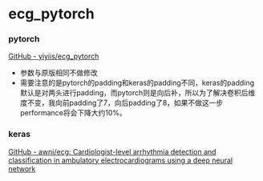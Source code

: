 # ecg_pytorch

### pytorch

[GitHub - yiyiis/ecg_pytorch](https://github.com/yiyiis/ecg_pytorch)

- 参数与原版相同不做修改
- 需要注意的是pytorch的padding和keras的padding不同，keras的padding默认是对两头进行padding，而pytorch则是向后补，所以为了解决卷积后维度不变，我向前padding了7，向后padding了8，如果不做这一步performance将会下降大约10%。



### keras

[GitHub - awni/ecg: Cardiologist-level arrhythmia detection and classification in ambulatory electrocardiograms using a deep neural network](https://github.com/awni/ecg)

